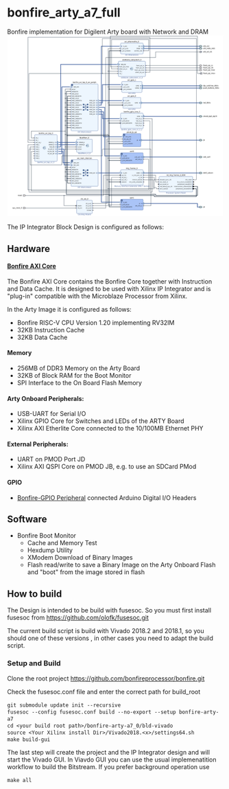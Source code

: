 # bonfire_arty_a7_full
Bonfire implementation for Digilent Arty board with Network and DRAM
![Block Design](images/block_design.png)


The IP Integrator Block Design is configured as follows:

## Hardware

#### [Bonfire AXI Core](https://github.com/bonfireprocessor/bonfire_axi)
The Bonfire AXI Core contains the Bonfire Core together with Instruction and Data Cache. It is designed to be used with Xilinx IP Integrator and is "plug-in" compatible with the Microblaze Processor from Xilinx.

In the Arty Image it is configured as follows:

* Bonfire RISC-V CPU Version 1.20 implementing RV32IM
* 32KB Instruction Cache
* 32KB Data Cache

#### Memory
* 256MB of DDR3 Memory on the Arty Board
* 32KB of Block RAM for the Boot Monitor
* SPI Interface to the On Board Flash Memory

#### Arty Onboard Peripherals:
* USB-UART for Serial I/O
* Xilinx GPIO Core for Switches and LEDs of the ARTY Board
* Xilinx AXI Etherlite Core connected to the 10/100MB Ethernet PHY

#### External Peripherals:
* UART on PMOD Port JD
* Xilinx AXI QSPI Core on PMOD JB, e.g. to use an SDCard PMod

#### GPIO
* [Bonfire-GPIO Peripheral](https://github.com/bonfireprocessor/bonfire-gpio) connected Arduino Digital I/O Headers

## Software
  * Bonfire Boot Monitor
    * Cache and Memory Test
    * Hexdump Utility
    * XModem Download of Binary Images
    * Flash read/write to save a Binary Image on the Arty Onboard Flash and "boot" from the image stored in flash

## How to build
The Design is intended to be build with fusesoc.
So you must first install fusesoc from https://github.com/olofk/fusesoc.git

The current build script is build with Vivado 2018.2 and 2018.1, so you should one of these versions , in other cases you need to adapt the build script.


### Setup and Build
Clone the root project https://github.com/bonfireprocessor/bonfire.git 

Check the fusesoc.conf file and enter the correct path for build_root

````
git submodule update init --recursive
fusesoc --config fusesoc.conf build --no-export --setup bonfire-arty-a7
cd <your build root path>/bonfire-arty-a7_0/bld-vivado
source <Your Xilinx install Dir>/Vivado2018.<x>/settings64.sh
make build-gui
````
The last step will create the project and the IP Integrator design and will start the Vivado GUI. In Viavdo GUI you can use the usual implemenatition workflow to build the Bitstream. 
If you prefer background operation use 
````
make all
`````
